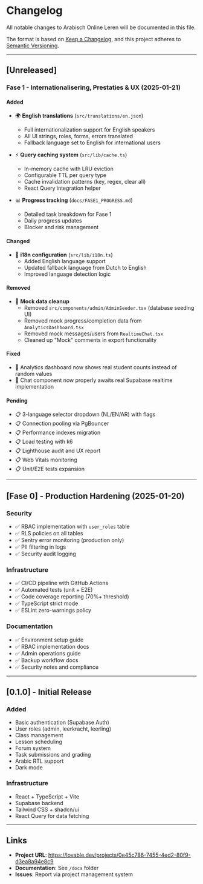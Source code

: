 # Changelog

All notable changes to Arabisch Online Leren will be documented in this file.

The format is based on [Keep a Changelog](https://keepachangelog.com/en/1.0.0/),
and this project adheres to [Semantic Versioning](https://semver.org/spec/v2.0.0.html).

---

## [Unreleased]

### Fase 1 - Internationalisering, Prestaties & UX (2025-01-21)

#### Added
- 🌍 **English translations** (`src/translations/en.json`)
  - Full internationalization support for English speakers
  - All UI strings, roles, forms, errors translated
  - Fallback language set to English for international users
  
- ⚡ **Query caching system** (`src/lib/cache.ts`)
  - In-memory cache with LRU eviction
  - Configurable TTL per query type
  - Cache invalidation patterns (key, regex, clear all)
  - React Query integration helper
  
- 📊 **Progress tracking** (`docs/FASE1_PROGRESS.md`)
  - Detailed task breakdown for Fase 1
  - Daily progress updates
  - Blocker and risk management

#### Changed
- 🔄 **i18n configuration** (`src/lib/i18n.ts`)
  - Added English language support
  - Updated fallback language from Dutch to English
  - Improved language detection logic

#### Removed
- 🧹 **Mock data cleanup**
  - Removed `src/components/admin/AdminSeeder.tsx` (database seeding UI)
  - Removed mock progress/completion data from `AnalyticsDashboard.tsx`
  - Removed mock messages/users from `RealtimeChat.tsx`
  - Cleaned up "Mock" comments in export functionality

#### Fixed
- 🐛 Analytics dashboard now shows real student counts instead of random values
- 🐛 Chat component now properly awaits real Supabase realtime implementation

#### Pending
- 📋 3-language selector dropdown (NL/EN/AR) with flags
- 📋 Connection pooling via PgBouncer
- 📋 Performance indexes migration
- 📋 Load testing with k6
- 📋 Lighthouse audit and UX report
- 📋 Web Vitals monitoring
- 📋 Unit/E2E tests expansion

---

## [Fase 0] - Production Hardening (2025-01-20)

### Security
- ✅ RBAC implementation with `user_roles` table
- ✅ RLS policies on all tables
- ✅ Sentry error monitoring (production only)
- ✅ PII filtering in logs
- ✅ Security audit logging

### Infrastructure
- ✅ CI/CD pipeline with GitHub Actions
- ✅ Automated tests (unit + E2E)
- ✅ Code coverage reporting (70%+ threshold)
- ✅ TypeScript strict mode
- ✅ ESLint zero-warnings policy

### Documentation
- ✅ Environment setup guide
- ✅ RBAC implementation docs
- ✅ Admin operations guide
- ✅ Backup workflow docs
- ✅ Security notes and compliance

---

## [0.1.0] - Initial Release

### Added
- Basic authentication (Supabase Auth)
- User roles (admin, leerkracht, leerling)
- Class management
- Lesson scheduling
- Forum system
- Task submissions and grading
- Arabic RTL support
- Dark mode

### Infrastructure
- React + TypeScript + Vite
- Supabase backend
- Tailwind CSS + shadcn/ui
- React Query for data fetching

---

## Links

- **Project URL**: https://lovable.dev/projects/0e45c786-7455-4ed2-80f9-d3ea8a94e8c9
- **Documentation**: See `/docs` folder
- **Issues**: Report via project management system
